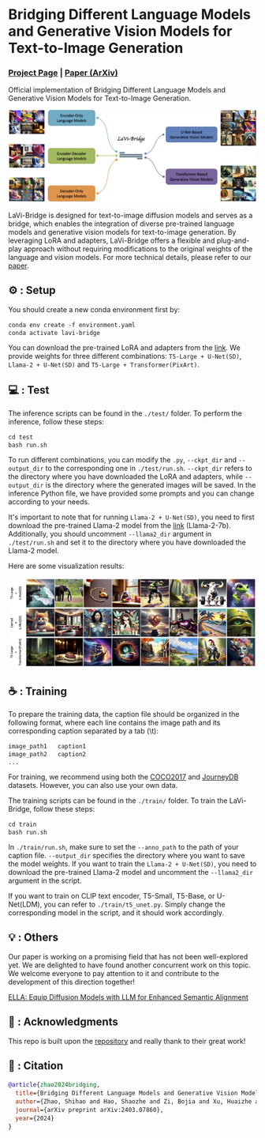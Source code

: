 # Bridging Different Language Models and Generative Vision Models for Text-to-Image Generation

### [Project Page](https://shihaozhaozsh.github.io/LaVi-Bridge/) | [Paper (ArXiv)](https://arxiv.org/abs/2403.07860)

Official implementation of Bridging Different Language Models and Generative Vision Models for Text-to-Image Generation.

<img width="800" alt="image" src="./figs/overview.png">

LaVi-Bridge is designed for text-to-image diffusion models and serves as a bridge, which enables the integration of diverse pre-trained language models and generative vision models for text-to-image generation. By leveraging LoRA and adapters, LaVi-Bridge offers a flexible and plug-and-play approach without requiring modifications to the original weights of the language and vision models. For more technical details, please refer to our [paper](https://arxiv.org/abs/2403.07860).


## ⚙ : Setup

You should create a new conda environment first by:

    conda env create -f environment.yaml
    conda activate lavi-bridge

You can download the pre-trained LoRA and adapters from the [link](https://huggingface.co/shihaozhao/LaVi-Bridge/tree/main). We provide weights for three different combinations: `T5-Large + U-Net(SD)`, `Llama-2 + U-Net(SD)` and `T5-Large + Transformer(PixArt)`.


## 💻 : Test

The inference scripts can be found in the `./test/` folder. To perform the inference, follow these steps:

    cd test
    bash run.sh
    
To run different combinations, you can modify the `.py`, `--ckpt_dir` and `--output_dir` to the corresponding one in `./test/run.sh`. `--ckpt_dir` refers to the directory where you have downloaded the LoRA and adapters, while `--output_dir` is the directory where the generated images will be saved. In the inference Python file, we have provided some prompts and you can change according to your needs.

It's important to note that for running `Llama-2 + U-Net(SD)`, you need to first download the pre-trained Llama-2 model from the [link](https://llama.meta.com/llama2/) (Llama-2-7b). Additionally, you should uncomment `--llama2_dir` argument in `./test/run.sh` and set it to the directory where you have downloaded the Llama-2 model.

Here are some visualization results:

<img width="800" alt="image" src="./figs/results.png">


## ☕️ : Training

To prepare the training data, the caption file should be organized in the following format, where each line contains the image path and its corresponding caption separated by a tab (\t):

    image_path1   caption1
    image_path2   caption2
    ...

For training, we recommend using both the [COCO2017](https://cocodataset.org/#home) and [JourneyDB](https://arxiv.org/abs/2307.00716) datasets. However, you can also use your own data.

The training scripts can be found in the `./train/` folder. To train the LaVi-Bridge, follow these steps:

    cd train
    bash run.sh

In `./train/run.sh`, make sure to set the `--anno_path` to the path of your caption file. `--output_dir` specifies the directory where you want to save the model weights. If you want to train the `Llama-2 + U-Net(SD)`, you need to download the pre-trained Llama-2 model and uncomment the `--llama2_dir` argument in the script.

If you want to train on CLIP text encoder, T5-Small, T5-Base, or U-Net(LDM), you can refer to `./train/t5_unet.py`. Simply change the corresponding model in the script, and it should work accordingly.


## 💡 : Others

Our paper is working on a promising field that has not been well-explored yet. We are delighted to have found another concurrent work on this topic. We welcome everyone to pay attention to it and contribute to the development of this direction together!

[ELLA: Equip Diffusion Models with LLM for Enhanced Semantic Alignment](https://arxiv.org/abs/2403.05135)


## 🎉 : Acknowledgments

This repo is built upon the [repository](https://github.com/cloneofsimo/lora) and really thank to their great work!


## 📖 : Citation

```bibtex
@article{zhao2024bridging,
  title={Bridging Different Language Models and Generative Vision Models for Text-to-Image Generation},
  author={Zhao, Shihao and Hao, Shaozhe and Zi, Bojia and Xu, Huaizhe and Wong, Kwan-Yee K},
  journal={arXiv preprint arXiv:2403.07860},
  year={2024}
}
```
